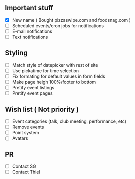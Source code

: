 
## Important stuff

- [x] New name ( Bought pizzaswipe.com and foodsnag.com )
- [ ] Scheduled events/cron jobs for notifications
- [ ] E-mail notifications
- [ ] Text notifications

## Styling

- [ ] Match style of datepicker with rest of site
- [ ] Use pickatime for time selection
- [ ] Fix formating for default values in form fields
- [ ] Make page heigh 100%/footer to bottom
- [ ] Pretify event listings
- [ ] Pretify event pages

## Wish list ( Not priority )

- [ ] Event categories (talk, club meeting, performance, etc)
- [ ] Remove events
- [ ] Point system
- [ ] Avatars

## PR

- [ ] Contact SG
- [ ] Contact Thiel

